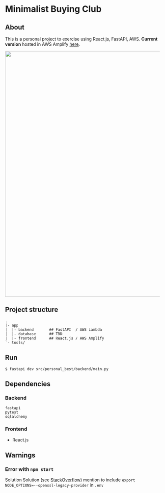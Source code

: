 # Minimalist Buying Club
## About
This is a personal project to exercise using React.js, FastAPI, AWS.
**Current version** hosted in AWS Amplify [here](https://main.d3560oa79oks88.amplifyapp.com/).

<img src='https://github.com/user-attachments/assets/cadb7c00-e5aa-4da3-a150-72f18fc3b120' width="800"/>


## Project structure
```
.
|- app
|  |- backend       ## FastAPI  / AWS Lambda
|  |- database      ## TBD
|  |- frontend      ## React.js / AWS Amplify
`- tools/
```

## Run
```
$ fastapi dev src/personal_best/backend/main.py
```


## Dependencies
### Backend
```
fastapi
pytest
sqlalchemy
```
### Frontend
* React.js

## Warnings
### Error with `npm start`
Solution
Solution (see [StackOverflow](https://stackoverflow.com/questions/69692842/)) mention to include `export NODE_OPTIONS=--openssl-legacy-provider` in `.env`
